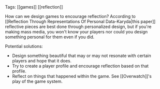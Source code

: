 Tags: [[games]] [[reflection]]

How can we design games to encourage reflection? According to [[Reflection Through Representations Of Personal Data-Karyda|this paper]] reflective pieces are best done through personalized design, but if you're making mass media, you won't know your players nor could you design something personal for them even if you did.

Potential solutions:

 - Design something beautiful that may or may not resonate with certain players and hope that it does.
 - Try to create a player profile and encourage reflection based on that profile.
 - Reflect on things that happened within the game. See [[Overwatch]]'s play of the game system.
